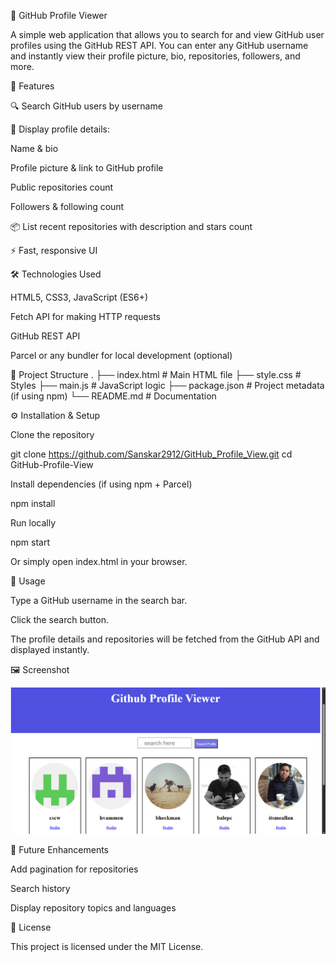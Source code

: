 ﻿📌 GitHub Profile Viewer

A simple web application that allows you to search for and view GitHub user profiles using the GitHub REST API.
You can enter any GitHub username and instantly view their profile picture, bio, repositories, followers, and more.

🚀 Features

🔍 Search GitHub users by username

📄 Display profile details:

Name & bio

Profile picture & link to GitHub profile

Public repositories count

Followers & following count

📦 List recent repositories with description and stars count

⚡ Fast, responsive UI

🛠️ Technologies Used

HTML5, CSS3, JavaScript (ES6+)

Fetch API for making HTTP requests

GitHub REST API

Parcel or any bundler for local development (optional)

📂 Project Structure
.
├── index.html       # Main HTML file
├── style.css        # Styles
├── main.js          # JavaScript logic
├── package.json     # Project metadata (if using npm)
└── README.md        # Documentation

⚙️ Installation & Setup

Clone the repository

git clone https://github.com/Sanskar2912/GitHub_Profile_View.git
cd GitHub-Profile-View


Install dependencies (if using npm + Parcel)

npm install


Run locally

npm start


Or simply open index.html in your browser.

📌 Usage

Type a GitHub username in the search bar.

Click the search button.

The profile details and repositories will be fetched from the GitHub API and displayed instantly.

🖼️ Screenshot

![Screenshot](https://github.com/Sanskar2912/GitHub_Profile_View/blob/4f9e814cd2ecc71e98e73677652082cdd3a5a778/Screenshot%202025-08-14%20221356.png)

🔮 Future Enhancements

Add pagination for repositories

Search history

Display repository topics and languages

📜 License

This project is licensed under the MIT License.


